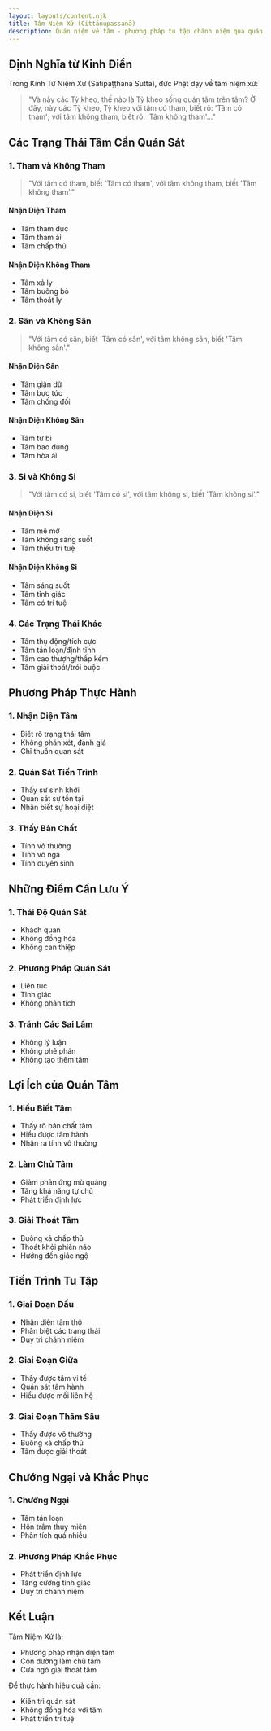 ```yaml
---
layout: layouts/content.njk
title: Tâm Niệm Xứ (Cittānupassanā)
description: Quán niệm về tâm - phương pháp tu tập chánh niệm qua quán sát các trạng thái tâm
---
```


## Định Nghĩa từ Kinh Điển

Trong Kinh Tứ Niệm Xứ (Satipaṭṭhāna Sutta), đức Phật dạy về tâm niệm xứ:

> "Và này các Tỳ kheo, thế nào là Tỳ kheo sống quán tâm trên tâm? Ở đây, này các Tỳ kheo, Tỳ kheo với tâm có tham, biết rõ: 'Tâm có tham'; với tâm không tham, biết rõ: 'Tâm không tham'..."

## Các Trạng Thái Tâm Cần Quán Sát

### 1. Tham và Không Tham
> "Với tâm có tham, biết 'Tâm có tham', với tâm không tham, biết 'Tâm không tham'."

#### Nhận Diện Tham
- Tâm tham dục
- Tâm tham ái
- Tâm chấp thủ

#### Nhận Diện Không Tham
- Tâm xả ly
- Tâm buông bỏ
- Tâm thoát ly

### 2. Sân và Không Sân
> "Với tâm có sân, biết 'Tâm có sân', với tâm không sân, biết 'Tâm không sân'."

#### Nhận Diện Sân
- Tâm giận dữ
- Tâm bực tức
- Tâm chống đối

#### Nhận Diện Không Sân
- Tâm từ bi
- Tâm bao dung
- Tâm hòa ái

### 3. Si và Không Si
> "Với tâm có si, biết 'Tâm có si', với tâm không si, biết 'Tâm không si'."

#### Nhận Diện Si
- Tâm mê mờ
- Tâm không sáng suốt
- Tâm thiếu trí tuệ

#### Nhận Diện Không Si
- Tâm sáng suốt
- Tâm tỉnh giác
- Tâm có trí tuệ

### 4. Các Trạng Thái Khác
- Tâm thụ động/tích cực
- Tâm tán loạn/định tĩnh
- Tâm cao thượng/thấp kém
- Tâm giải thoát/trói buộc

## Phương Pháp Thực Hành

### 1. Nhận Diện Tâm
- Biết rõ trạng thái tâm
- Không phán xét, đánh giá
- Chỉ thuần quan sát

### 2. Quán Sát Tiến Trình
- Thấy sự sinh khởi
- Quan sát sự tồn tại
- Nhận biết sự hoại diệt

### 3. Thấy Bản Chất
- Tính vô thường
- Tính vô ngã
- Tính duyên sinh

## Những Điểm Cần Lưu Ý

### 1. Thái Độ Quán Sát
- Khách quan
- Không đồng hóa
- Không can thiệp

### 2. Phương Pháp Quán Sát
- Liên tục
- Tỉnh giác
- Không phân tích

### 3. Tránh Các Sai Lầm
- Không lý luận
- Không phê phán
- Không tạo thêm tâm

## Lợi Ích của Quán Tâm

### 1. Hiểu Biết Tâm
- Thấy rõ bản chất tâm
- Hiểu được tâm hành
- Nhận ra tính vô thường

### 2. Làm Chủ Tâm
- Giảm phản ứng mù quáng
- Tăng khả năng tự chủ
- Phát triển định lực

### 3. Giải Thoát Tâm
- Buông xả chấp thủ
- Thoát khỏi phiền não
- Hướng đến giác ngộ

## Tiến Trình Tu Tập

### 1. Giai Đoạn Đầu
- Nhận diện tâm thô
- Phân biệt các trạng thái
- Duy trì chánh niệm

### 2. Giai Đoạn Giữa
- Thấy được tâm vi tế
- Quán sát tâm hành
- Hiểu được mối liên hệ

### 3. Giai Đoạn Thâm Sâu
- Thấy được vô thường
- Buông xả chấp thủ
- Tâm được giải thoát

## Chướng Ngại và Khắc Phục

### 1. Chướng Ngại
- Tâm tán loạn
- Hôn trầm thụy miên
- Phân tích quá nhiều

### 2. Phương Pháp Khắc Phục
- Phát triển định lực
- Tăng cường tỉnh giác
- Duy trì chánh niệm

## Kết Luận

Tâm Niệm Xứ là:
- Phương pháp nhận diện tâm
- Con đường làm chủ tâm
- Cửa ngõ giải thoát tâm

Để thực hành hiệu quả cần:
- Kiên trì quán sát
- Không đồng hóa với tâm
- Phát triển trí tuệ
